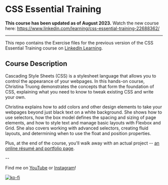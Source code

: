# CSS Essential Training

**This course has been updated as of August 2023.** Watch the new course here: https://www.linkedin.com/learning/css-essential-training-22688362/

----

This repo contains the Exercise files for the previous version of the CSS Essential Training course on [LinkedIn Learning](https://www.linkedin.com/learning/instructors/christina-truong?u=2125562).

## Course Description
Cascading Style Sheets (CSS) is a stylesheet language that allows you to control the appearance of your webpages. In this hands-on course, Christina Truong demonstrates the concepts that form the foundation of CSS, explaining what you need to know to tweak existing CSS and write your own.

Christina explains how to add colors and other design elements to take your webpages beyond just black text on a white background. She shows how to use selectors, how the box model defines the spacing and sizing of page elements, and how to style text and manage basic layouts with Flexbox and Grid. She also covers working with advanced selectors, creating fluid layouts, and determining when to use the float and position properties.

Plus, at the end of the course, you'll walk away with an actual project -- [an online résumé and portfolio page](https://christinatruong.github.io/css-essential-training/css-portfolio/).

--

Find me on [YouTube](https://www.youtube.com/@madebychristina) or [Instagram](http://instagram.com/christinaisonline)!

[![ko-fi](https://ko-fi.com/img/githubbutton_sm.svg)](https://ko-fi.com/O5O2NRM6)
